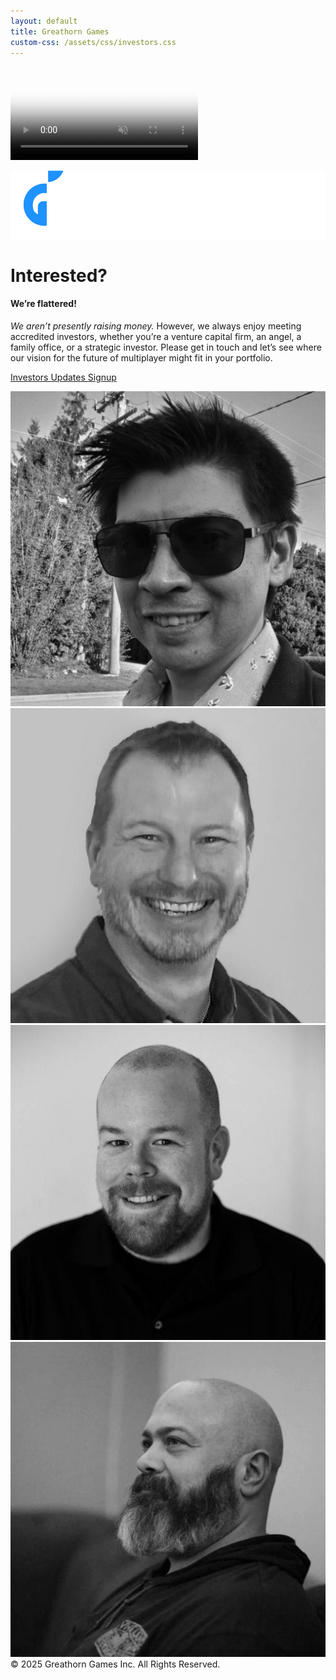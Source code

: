 ```yaml
---
layout: default
title: Greathorn Games
custom-css: /assets/css/investors.css
---
```

<video autoplay loop muted playsinline class="bg-video" poster="assets/videos/lander-background.jpg"><source src="/assets/videos/lander-background.mp4" type="video/mp4"></video>
<div class="branding" id="header">
    <div class="branding-content">
        <img src="assets/images/greathorn.png" alt="Greathorn Games">
    </div>
</div>
<div class="masthead">
    <div class="masthead-content text-white">
        <div class="container-fluid px-4 px-lg-0" id="content">
            <h1 class="fst-italic lh-1 mb-4">Interested?</h1>
            <h4>We’re flattered!</h4>
            <p class="mb-5"><em role="heading">We aren’t presently raising money.</em> However, we always enjoy meeting accredited investors, whether you’re a venture capital firm, an angel, a family office, or a strategic investor. Please get in touch and let’s see where our vision for the future of multiplayer might fit in your portfolio.</p>             
            <p class="mb-5"><a class="btn btn-brand m-top-2" href="http://investor-onboarding.greathorn.games" aria-label="Investors Updates Signup">Investors Updates Signup</a></p>             
        </div>
    </div>
</div>
<div class="team-bios">
    <div class="d-flex flex-row flex-lg-column justify-content-center align-items-center h-100 mt-3 mt-lg-0">
        <a href="https://www.linkedin.com/in/idundore/"><img src="assets/images/team/bio-ian.jpg" /></a>
        <a href="https://www.linkedin.com/in/karlkent/"><img src="assets/images/team/bio-karl.jpg" /></a>
        <a href="https://www.linkedin.com/in/matthewdavey/"><img src="assets/images/team/bio-matt.jpg" /></a>
        <a href="https://www.linkedin.com/in/jeremy-hardy/"><img src="assets/images/team/bio-jeremy.jpg" /></a>
    </div>
</div>
<div class="lander-notice" id="footer">&copy; 2025 Greathorn Games Inc. All Rights Reserved.</div>

